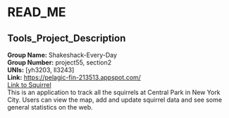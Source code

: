 # READ_ME
## Tools_Project_Description
  **Group Name:** Shakeshack-Every-Day  
  **Group Number:** project55, section2  
  **UNIs:** [yh3203, ll3243]  
  **Link:** https://pelagic-fin-213513.appspot.com/  
  [Link to Squirrel](https://pelagic-fin-213513.appspot.com/Squirrel/)  
  This is an application to track all the squirrels at Central Park in New York City. Users can view the map, add and update squirrel data and see some general statistics on the web.  
